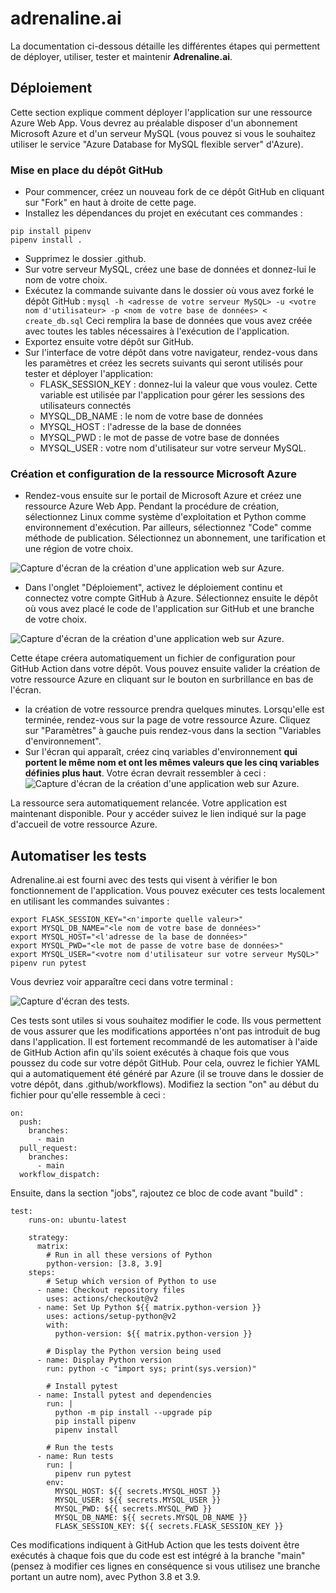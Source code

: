 # adrenaline.ai

La documentation ci-dessous détaille les différentes étapes qui permettent de déployer, utiliser, tester et maintenir **Adrenaline.ai**.

## Déploiement

Cette section explique comment déployer l'application sur une ressource Azure Web App. Vous devrez au préalable disposer d'un abonnement Microsoft Azure et d'un serveur MySQL (vous pouvez si vous le souhaitez utiliser le service "Azure Database for MySQL flexible server" d'Azure).

### Mise en place du dépôt GitHub
- Pour commencer, créez un nouveau fork de ce dépôt GitHub en cliquant sur "Fork" en haut à droite de cette page.
- Installez les dépendances du projet en exécutant ces commandes :
```
pip install pipenv
pipenv install .
```
- Supprimez le dossier .github.
- Sur votre serveur MySQL, créez une base de données et donnez-lui le nom de votre choix.
- Exécutez la commande suivante dans le dossier où vous avez forké le dépôt GitHub :
```mysql -h <adresse de votre serveur MySQL> -u <votre nom d'utilisateur> -p <nom de votre base de données> < create_db.sql```
Ceci remplira la base de données que vous avez créée avec toutes les tables nécessaires à l'exécution de l'application.
- Exportez ensuite votre dépôt sur GitHub. 
- Sur l'interface de votre dépôt dans votre navigateur, rendez-vous dans les paramètres et créez les secrets suivants qui seront utilisés pour tester et déployer l'application:
    - FLASK_SESSION_KEY : donnez-lui la valeur que vous voulez. Cette variable est utilisée par l'application pour gérer les sessions des utilisateurs connectés
    - MYSQL_DB_NAME : le nom de votre base de données
    - MYSQL_HOST : l'adresse de la base de données
    - MYSQL_PWD : le mot de passe de votre base de données
    - MYSQL_USER : votre nom d'utilisateur sur votre serveur MySQL.

### Création et configuration de la ressource Microsoft Azure
- Rendez-vous ensuite sur le portail de Microsoft Azure et créez une ressource Azure Web App. Pendant la procédure de création, sélectionnez Linux comme système d'exploitation et Python comme environnement d'exécution. Par ailleurs, sélectionnez "Code" comme méthode de publication. Sélectionnez un abonnement, une tarification et une région de votre choix. 


![Capture d'écran de la création d'une application web sur Azure.](img/azure_2.png)


- Dans l'onglet "Déploiement", activez le déploiement continu et connectez votre compte GitHub à Azure. Sélectionnez ensuite le dépôt où vous avez placé le code de l'application sur GitHub et une branche de votre choix.


![Capture d'écran de la création d'une application web sur Azure.](img/azure_3.png)

Cette étape créera automatiquement un fichier de configuration pour GitHub Action dans votre dépôt. Vous pouvez ensuite valider la création de votre ressource Azure en cliquant sur le bouton en surbrillance en bas de l'écran.

- la création de votre ressource prendra quelques minutes. Lorsqu'elle est terminée, rendez-vous sur la page de votre ressource Azure. Cliquez sur "Paramètres" à gauche puis rendez-vous dans la section "Variables d'environnement".
- Sur l'écran qui apparaît, créez cinq variables d'environnement **qui portent le même nom et ont les mêmes valeurs que les cinq variables définies plus haut**. Votre écran devrait ressembler à ceci :
![Capture d'écran de la création d'une application web sur Azure.](img/azure_4.png)

La ressource sera automatiquement relancée. Votre application est maintenant disponible. Pour y accéder suivez le lien indiqué sur la page d'accueil de votre ressource Azure.

## Automatiser les tests

Adrenaline.ai est fourni avec des tests qui visent à vérifier le bon fonctionnement de l'application. Vous pouvez exécuter ces tests localement en utilisant les commandes suivantes :
```
export FLASK_SESSION_KEY="<n'importe quelle valeur>"
export MYSQL_DB_NAME="<le nom de votre base de données>"
export MYSQL_HOST="<l'adresse de la base de données>"
export MYSQL_PWD="<le mot de passe de votre base de données>"
export MYSQL_USER="<votre nom d'utilisateur sur votre serveur MySQL>"
pipenv run pytest
```

Vous devriez voir apparaître ceci dans votre terminal :

![Capture d'écran des tests.](img/tests.png)

Ces tests sont utiles si vous souhaitez modifier le code. Ils vous permettent de vous assurer que les modifications apportées n'ont pas introduit de bug dans l'application. Il est fortement recommandé de les automatiser à l'aide de GitHub Action afin qu'ils soient exécutés à chaque fois que vous poussez du code sur votre dépôt GitHub. Pour cela, ouvrez le fichier YAML qui a automatiquement été généré par Azure (il se trouve dans le dossier de votre dépôt, dans .github/workflows). Modifiez la section "on" au début du fichier pour qu'elle ressemble à ceci :

```
on:
  push:
    branches:
      - main
  pull_request:
    branches:
      - main
  workflow_dispatch:  
```

Ensuite, dans la section "jobs", rajoutez ce bloc de code avant "build" :

```
test:
    runs-on: ubuntu-latest

    strategy:
      matrix:
        # Run in all these versions of Python
        python-version: [3.8, 3.9]
    steps:
        # Setup which version of Python to use
      - name: Checkout repository files
        uses: actions/checkout@v2
      - name: Set Up Python ${{ matrix.python-version }}
        uses: actions/setup-python@v2
        with:
          python-version: ${{ matrix.python-version }}

        # Display the Python version being used
      - name: Display Python version
        run: python -c "import sys; print(sys.version)"

        # Install pytest
      - name: Install pytest and dependencies
        run: |
          python -m pip install --upgrade pip
          pip install pipenv
          pipenv install

        # Run the tests
      - name: Run tests
        run: |
          pipenv run pytest
        env: 
          MYSQL_HOST: ${{ secrets.MYSQL_HOST }}
          MYSQL_USER: ${{ secrets.MYSQL_USER }}
          MYSQL_PWD: ${{ secrets.MYSQL_PWD }}
          MYSQL_DB_NAME: ${{ secrets.MYSQL_DB_NAME }}
          FLASK_SESSION_KEY: ${{ secrets.FLASK_SESSION_KEY }}
```

Ces modifications indiquent à GitHub Action que les tests doivent être exécutés à chaque fois que du code est est intégré à la branche "main" (pensez à modifier ces lignes en conséquence si vous utilisez une branche portant un autre nom), avec Python 3.8 et 3.9.


